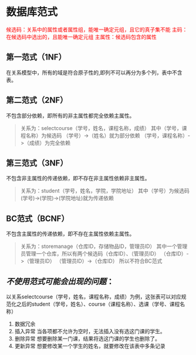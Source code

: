 # 数据库范式
<font color="red">候选码：关系中的属性或者属性组，能唯一确定元组，且它的真子集不能</font>
<font color="red">主码：在候选码中选出的，且能唯一确定元组</font>
<font color="red">主属性：候选码包含的属性</font>

## 第一范式（1NF）
在关系模型中，所有的域是符合原子性的,即列不可以再分为多个列，表中不含表。
## 第二范式（2NF）
不包含部分依赖，即所有的非主属性都完全依赖主属性。
>关系为：selectcourse（学号，姓名，课程名称，成绩）
>其中（学号，课程名称）为候选码
>（学号）->（姓名）就为部分依赖
>（学号，课程名称）->（成绩）为完全依赖
## 第三范式（3NF）
不包含非主属性的传递依赖，即不存在非主属性依赖非主属性。
>关系为：student（学号，姓名，学院，学院地址）
>其中（学号）为候选码
>(学号)->(学院)->(学院地址)就为传递依赖
## BC范式（BCNF）
不包含主属性的传递依赖，即不存在主属性依赖主属性。
>关系为：storemanage（仓库ID，存储物品ID，管理员ID）
>其中一个管理员管理一个仓库，所以有两个候选码（仓库ID）、（管理员ID）
>（仓库ID）->（管理员ID）
>（管理员ID）->（仓库ID）
>所以不符合BC范式

## $不使用范式可能会出现的问题：$
以关系selectcourse（学号，姓名，课程名称，成绩）为例，这张表可以对应规范化之后的student（学号，姓名）、course（课程名称）、选课（学号、课程名称）
1. 数据冗余
2. 插入异常
当各项都不允许为空时，无法插入没有选这门课的学生。
3. 删除异常
想要删除某一门课，结果将选这门课的学生也删除了。
4. 更新异常
想要修改某一个学生的姓名，就要修改在该表中多条记录
